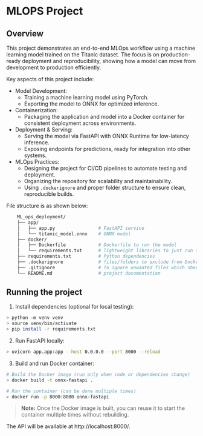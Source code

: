 # MLOPS Project

## Overview

This project demonstrates an end-to-end MLOps workflow using a machine learning model trained on the Titanic dataset. The focus is on production-ready deployment and reproducibility, showing how a model can move from development to production efficiently.

Key aspects of this project include:
- Model Development:
    - Training a machine learning model using PyTorch.
    - Exporting the model to ONNX for optimized inference.
- Containerization:
    - Packaging the application and model into a Docker container for consistent deployment across environments.
- Deployment & Serving:
    - Serving the model via FastAPI with ONNX Runtime for low-latency inference.
    - Exposing endpoints for predictions, ready for integration into other systems.
- MLOps Practices:
    - Designing the project for CI/CD pipelines to automate testing and deployment.
    - Organizing the repository for scalability and maintainability.
    - Using `.dockerignore` and proper folder structure to ensure clean, reproducible builds.

File structure is as shown below: 
```bash 
    ML_ops_deployment/
    ├── app/
    │   ├── app.py                # FastAPI service
    │   └── titanic_model.onnx    # ONNX model
    ├── docker/
    │   ├── Dockerfile            # Dockerfile to run the model 
    │   └── requirements.txt      # lightweight libraries to just run the model 
    ├── requirements.txt          # Python dependencies
    ├── .dockerignore             # files/folders to exclude from Docker
    ├── .gitignore                # To ignore unwanted files which should not be pushed to github
    └── README.md                 # project documentation
```

## Running the project
1. Install dependencies (optional for local testing): 
```bash 
> python -m venv venv
> source venv/bin/activate
> pip install -r requirements.txt 
```
2. Run FastAPI locally: 
```bash 
> uvicorn app.app:app --host 0.0.0.0 --port 8000 --reload
```
3. Build and run Docker container: 
```bash 
# Build the Docker image (run only when code or dependencies change)
> docker build -t onnx-fastapi .

# Run the container (can be done multiple times)
> docker run -p 8000:8000 onnx-fastapi
```
> **Note:** Once the Docker image is built, you can reuse it to start the container multiple times without rebuilding.

The API will be available at http://localhost:8000/.